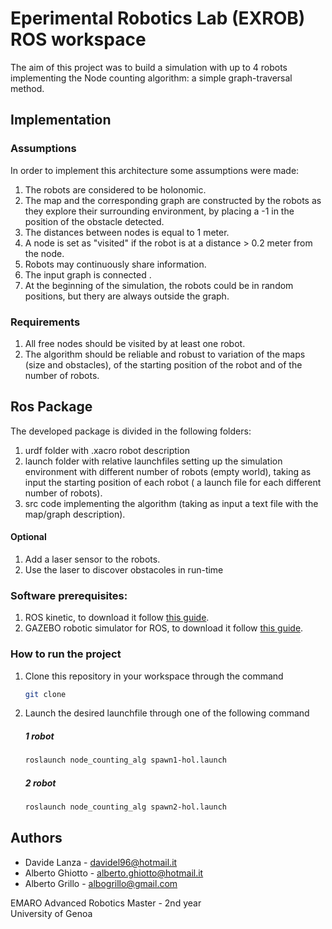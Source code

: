 # Eperimental Robotics Lab (EXROB) ROS workspace 

The aim of this project was to build a simulation with up to 4 robots implementing the Node counting algorithm: a simple graph-traversal method.



## Implementation
### Assumptions
In order to implement this architecture some assumptions were made:
1. The robots are considered to be holonomic.
1. The map and the corresponding graph are constructed by the robots as they explore their surrounding environment, by placing a -1 in the position of the obstacle detected.
1. The distances between nodes is equal to 1 meter.
1. A node is set as "visited" if the robot is at a distance > 0.2 meter from the node.
1. Robots may continuously share information.
1. The input graph is connected .
1. At the beginning of the simulation, the robots could be in random positions, but thery are always outside the graph.

### Requirements

1. All free nodes should be visited by at least one robot.
1. The algorithm should be reliable and robust to variation of the maps (size and obstacles), of the starting position of the robot and of the number of robots.

## Ros Package

The developed package is divided in the following folders:
1. urdf folder with .xacro robot description
1. launch folder with relative launchfiles setting up the simulation environment with different number of robots (empty world), taking as input the starting position of each robot ( a launch file for each different number of robots). 
1. src code implementing the algorithm (taking as input a text file with the map/graph description).
#### Optional
1. Add a laser sensor to the robots.
1. Use the laser to discover obstacoles in run-time

### Software prerequisites:
1. ROS kinetic, to download it follow [this guide](http://wiki.ros.org/kinetic/Installation/Ubuntu).
1. GAZEBO robotic simulator for ROS, to download it follow [this guide](http://gazebosim.org/tutorials?tut=ros_installing). 

### How to run the project

1. Clone this repository in your workspace through the command 
	```bash
    git clone
    ```
2. Launch the desired launchfile through one of the following command
	##### 1 robot
	```bash
	roslaunch node_counting_alg spawn1-hol.launch
	```
	##### 2 robot
	```bash
	roslaunch node_counting_alg spawn2-hol.launch
	```



## Authors
* Davide Lanza       - davidel96@hotmail.it
* Alberto Ghiotto    - alberto.ghiotto@hotmail.it
* Alberto Grillo     - albogrillo@gmail.com



EMARO Advanced Robotics Master - 2nd year  
University of Genoa
